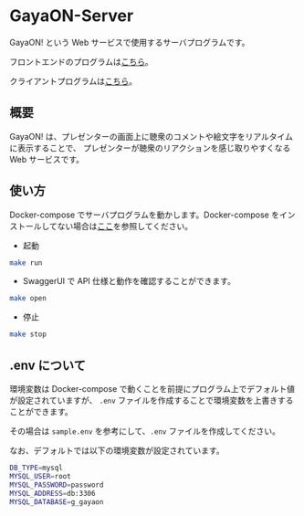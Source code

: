 # GayaON-Server

GayaON! という Web サービスで使用するサーバプログラムです。

フロントエンドのプログラムは[こちら](https://example.com)。

クライアントプログラムは[こちら](https://github.com/isso-719/gaya-on-client)。

## 概要

GayaON! は、プレゼンターの画面上に聴衆のコメントや絵文字をリアルタイムに表示することで、
プレゼンターが聴衆のリアクションを感じ取りやすくなる Web サービスです。

## 使い方

Docker-compose でサーバプログラムを動かします。Docker-compose をインストールしてない場合は[ここ](https://qiita.com/isso_719/items/8b4dfc6f441cf52a88b2)を参照してください。

- 起動
```bash
make run
```

- SwaggerUI で API 仕様と動作を確認することができます。
```bash
make open
```

- 停止
```bash
make stop
```

## .env について

環境変数は Docker-compose で動くことを前提にプログラム上でデフォルト値が設定されていますが、
`.env` ファイルを作成することで環境変数を上書きすることができます。

その場合は `sample.env` を参考にして、`.env` ファイルを作成してください。

なお、デフォルトでは以下の環境変数が設定されています。

```bash
DB_TYPE=mysql
MYSQL_USER=root
MYSQL_PASSWORD=password
MYSQL_ADDRESS=db:3306
MYSQL_DATABASE=g_gayaon
```